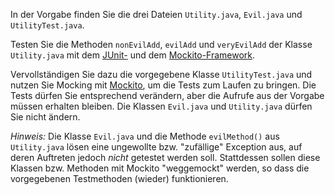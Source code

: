 In der Vorgabe finden Sie die drei Dateien `Utility.java`, `Evil.java`
und `UtilityTest.java`.

Testen Sie die Methoden `nonEvilAdd`, `evilAdd` und `veryEvilAdd` der
Klasse `Utility.java` mit dem [JUnit-](https://junit.org/) und dem
[Mockito-Framework](https://github.com/mockito/mockito).

Vervollständigen Sie dazu die vorgegebene Klasse `UtilityTest.java` und
nutzen Sie Mocking mit [Mockito](https://github.com/mockito/mockito),
um die Tests zum Laufen zu bringen. Die Tests dürfen Sie entsprechend
verändern, aber die Aufrufe aus der Vorgabe müssen erhalten bleiben. Die
Klassen `Evil.java` und `Utility.java` dürfen Sie nicht ändern.

_Hinweis:_ Die Klasse `Evil.java` und die Methode `evilMethod()` aus
`Utility.java` lösen eine ungewollte bzw. "zufällige" Exception aus,
auf deren Auftreten jedoch _nicht_ getestet werden soll. Stattdessen
sollen diese Klassen bzw. Methoden mit Mockito "weggemockt" werden, so
dass die vorgegebenen Testmethoden (wieder) funktionieren.
